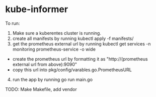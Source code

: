 # kube-informer

To run:

1. Make sure a kuberentes cluster is running.
2. create all manifests by running 
    kubectl apply -f manifests/
3. get the prometheus external url by running
	kubectl get services -n monitoring prometheus-service -o wide
- create the prometheus url by formatting it as "http://(prometheus external url from above):9090"
- copy this url into pkg/config/varables.go.PrometheusURL
4. run the app by running
	go run main.go

TODO: Make Makefile, add vendor
